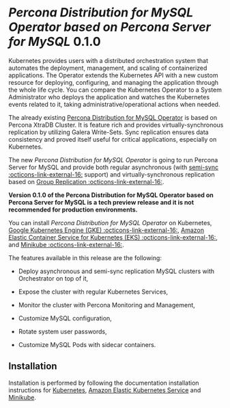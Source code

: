 # *Percona Distribution for MySQL Operator based on Percona Server for MySQL* 0.1.0

Kubernetes provides users with a distributed orchestration system that automates
the deployment, management, and scaling of containerized applications. The
Operator extends the Kubernetes API with a new custom resource for deploying,
configuring, and managing the application through the whole life cycle.
You can compare the Kubernetes Operator to a System Administrator who deploys
the application and watches the Kubernetes events related to it, taking
administrative/operational actions when needed.

The already existing [Percona Distribution for MySQL Operator](https://www.percona.com/doc/kubernetes-operator-for-pxc/index.html) is based on Percona XtraDB Cluster. It is feature rich and provides virtually-synchronous replication by utilizing Galera Write-Sets. Sync replication ensures data consistency and proved itself useful for critical applications, especially on Kubernetes.

The new *Percona Distribution for MySQL Operator* is going to run Percona Server for MySQL and provide both regular asynchronous (with [semi-sync :octicons-link-external-16:](https://dev.mysql.com/doc/refman/8.0/en/replication-semisync.html) support) and virtually-synchronous replication based on [Group Replication :octicons-link-external-16:](https://dev.mysql.com/doc/refman/8.0/en/group-replication.html).

**Version 0.1.0 of the Percona Distribution for MySQL Operator based on Percona Server for MySQL is a tech preview release and it is not recommended for production environments.**

You can install *Percona Distribution for MySQL Operator* on Kubernetes,
[Google Kubernetes Engine (GKE) :octicons-link-external-16:](https://cloud.google.com/kubernetes-engine),
[Amazon Elastic Container Service for Kubernetes (EKS) :octicons-link-external-16:](https://aws.amazon.com/eks/),
and [Minikube :octicons-link-external-16:](https://minikube.sigs.k8s.io/docs/).

The features available in this release are the following:


* Deploy asynchronous and semi-sync replication MySQL clusters with Orchestrator on top of it,


* Expose the cluster with regular Kubernetes Services,


* Monitor the cluster with Percona Monitoring and Management,


* Customize MySQL configuration,


* Rotate system user passwords,


* Customize MySQL Pods with sidecar containers.

## Installation

Installation is performed by following the documentation installation instructions for [Kubernetes](../kubernetes.md#install-kubernetes), [Amazon Elastic Kubernetes Service](../eks.md#install-eks) and [Minikube](../minikube.md#install-minikube).
